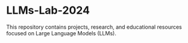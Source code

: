 # LLMs-Lab-2024

This repository contains projects, research, and educational resources focused on Large Language Models (LLMs).
